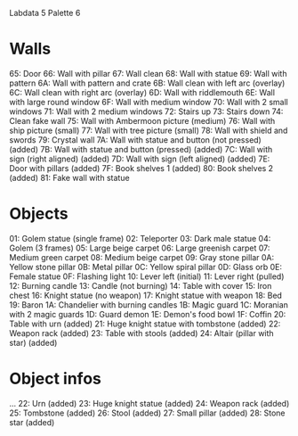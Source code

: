 Labdata 5
Palette 6

# Walls

65: Door
66: Wall with pillar
67: Wall clean
68: Wall with statue
69: Wall with pattern
6A: Wall with pattern and crate
6B: Wall clean with left arc (overlay)
6C: Wall clean with right arc (overlay)
6D: Wall with riddlemouth
6E: Wall with large round window
6F: Wall with medium window
70: Wall with 2 small windows
71: Wall with 2 medium windows
72: Stairs up
73: Stairs down
74: Clean fake wall
75: Wall with Ambermoon picture (medium)
76: Wall with ship picture (small)
77: Wall with tree picture (small)
78: Wall with shield and swords
79: Crystal wall
7A: Wall with statue and button (not pressed) (added)
7B: Wall with statue and button (pressed) (added)
7C: Wall with sign (right aligned) (added)
7D: Wall with sign (left aligned) (added)
7E: Door with pillars (added)
7F: Book shelves 1 (added)
80: Book shelves 2 (added)
81: Fake wall with statue

# Objects

01: Golem statue (single frame)
02: Teleporter
03: Dark male statue
04: Golem (3 frames)
05: Large beige carpet
06: Large greenish carpet
07: Medium green carpet
08: Medium beige carpet
09: Gray stone pillar
0A: Yellow stone pillar
0B: Metal pillar
0C: Yellow spiral pillar
0D: Glass orb
0E: Female statue
0F: Flashing light
10: Lever left (initial)
11: Lever right (pulled)
12: Burning candle
13: Candle (not burning)
14: Table with cover
15: Iron chest
16: Knight statue (no weapon)
17: Knight statue with weapon
18: Bed
19: Baron
1A: Chandelier with burning candles
1B: Magic guard
1C: Moranian with 2 magic guards
1D: Guard demon
1E: Demon's food bowl
1F: Coffin
20: Table with urn (added)
21: Huge knight statue with tombstone (added)
22: Weapon rack (added)
23: Table with stools (added)
24: Altair (pillar with star) (added)


# Object infos

...
22: Urn (added)
23: Huge knight statue (added)
24: Weapon rack (added)
25: Tombstone (added)
26: Stool (added)
27: Small pillar (added)
28: Stone star (added)